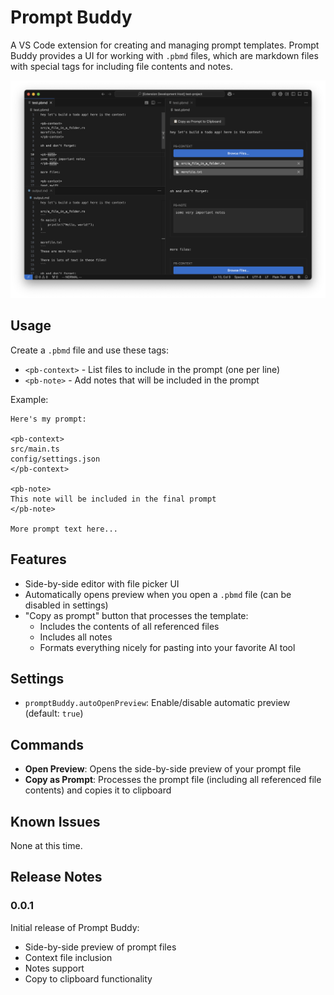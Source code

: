 # Prompt Buddy

A VS Code extension for creating and managing prompt templates. Prompt Buddy provides a UI for working with `.pbmd` files, which are markdown files with special tags for including file contents and notes.

![Prompt Buddy Preview](images/screenshot.png)

## Usage

Create a `.pbmd` file and use these tags:
- `<pb-context>` - List files to include in the prompt (one per line)
- `<pb-note>` - Add notes that will be included in the prompt

Example:
```
Here's my prompt:

<pb-context>
src/main.ts
config/settings.json
</pb-context>

<pb-note>
This note will be included in the final prompt
</pb-note>

More prompt text here...
```

## Features

- Side-by-side editor with file picker UI
- Automatically opens preview when you open a `.pbmd` file (can be disabled in settings)
- "Copy as prompt" button that processes the template:
  - Includes the contents of all referenced files
  - Includes all notes
  - Formats everything nicely for pasting into your favorite AI tool

## Settings

* `promptBuddy.autoOpenPreview`: Enable/disable automatic preview (default: `true`)

## Commands

- **Open Preview**: Opens the side-by-side preview of your prompt file
- **Copy as Prompt**: Processes the prompt file (including all referenced file contents) and copies it to clipboard

## Known Issues

None at this time.

## Release Notes

### 0.0.1

Initial release of Prompt Buddy:
- Side-by-side preview of prompt files
- Context file inclusion
- Notes support
- Copy to clipboard functionality